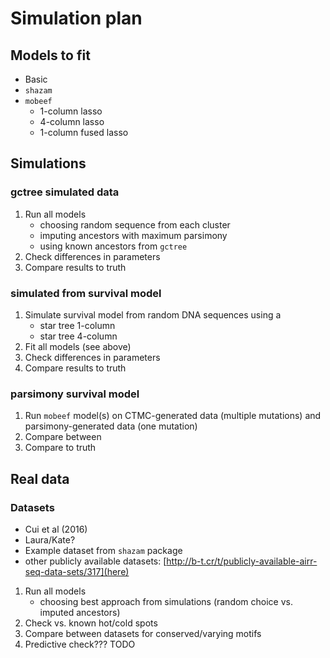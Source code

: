 # Simulation plan

## Models to fit

- Basic
- `shazam`
- `mobeef`
    - 1-column lasso
    - 4-column lasso
    - 1-column fused lasso

## Simulations

### gctree simulated data

1. Run all models
    - choosing random sequence from each cluster
    - imputing ancestors with maximum parsimony
    - using known ancestors from `gctree`
2. Check differences in parameters
3. Compare results to truth

### simulated from survival model

1. Simulate survival model from random DNA sequences using a
    - star tree 1-column
    - star tree 4-column
2. Fit all models (see above)
3. Check differences in parameters
4. Compare results to truth

### parsimony survival model

1. Run `mobeef` model(s) on CTMC-generated data (multiple mutations) and parsimony-generated data (one mutation)
2. Compare between
3. Compare to truth

## Real data

### Datasets

- Cui et al (2016)
- Laura/Kate?
- Example dataset from `shazam` package
- other publicly available datasets: [http://b-t.cr/t/publicly-available-airr-seq-data-sets/317](here)

1. Run all models
    - choosing best approach from simulations (random choice vs. imputed ancestors)
2. Check vs. known hot/cold spots
3. Compare between datasets for conserved/varying motifs
4. Predictive check??? TODO
